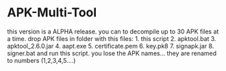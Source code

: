 # APK-Multi-Tool
this version is a ALPHA release. you can to decompile up to 30 APK files at a time. drop APK files in folder with this files: 1. this script 2. apktool.bat 3. apktool_2.6.0.jar 4. aapt.exe 5. certificate.pem 6. key.pk8 7. signapk.jar 8. signer.bat and run this script. you lose the APK names... they are renamed to numbers (1,2,3,4,5....) 
